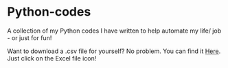 # Python-codes
A collection of my Python codes I have written to help automate my life/ job - or just for fun!


Want to download a .csv file for yourself? No problem. You can find it [Here](https://anniesanalytics.wixsite.com/annie-nelson/single-project). Just click on the Excel file icon!
